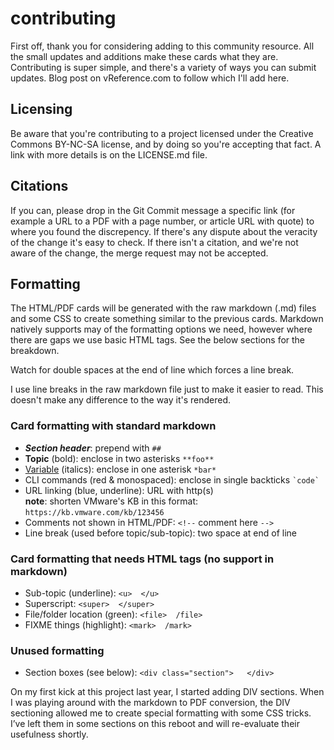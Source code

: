 # contributing
First off, thank you for considering adding to this community resource. All the small updates and additions make these cards what they are.  Contributing is super simple, and there's a variety of ways you can submit updates. Blog post on vReference.com to follow which I'll add here.

## Licensing
Be aware that you're contributing to a project licensed under the Creative Commons BY-NC-SA license, and by doing so you're accepting that fact. A link with more details is on the LICENSE.md file.

## Citations
If you can, please drop in the Git Commit message a specific link (for example a URL to a PDF with a page number, or article URL with quote) to where you found the discrepency.  If there's any dispute about the veracity of the change it's easy to check. If there isn't a citation, and we're not aware of the change, the merge request may not be accepted.

## Formatting
The HTML/PDF cards will be generated with the raw markdown (.md) files and some CSS to create something similar to the previous cards.  Markdown natively supports may of the formatting options we need, however where there are gaps we use basic HTML tags.  See the below sections for the breakdown.

Watch for double spaces at the end of line which forces a line break.

I use line breaks in the raw markdown file just to make it easier to read. This doesn't make any difference to the way it's rendered. 

### Card formatting with standard markdown
- ***Section header***:         		                prepend with ```##```
- **Topic** (bold):           			            enclose in two asterisks ```**foo**```
- <u>Variable</u> (italics):               		    enclose in one asterisk ```*bar*```
- CLI commands (red & monospaced):  		    enclose in single backticks ``` `code` ```
- URL linking (blue, underline):    		    URL with http(s)  
**note**: shorten VMware's KB in this format: 	```https://kb.vmware.com/kb/123456```
- Comments not shown in HTML/PDF:			    ```<!--``` comment here ```-->```
- Line break (used before topic/sub-topic):	    two space at end of line

### Card formatting that needs HTML tags (no support in markdown)
- Sub-topic (underline):            			```<u>  </u>```  
- Superscript:                      			```<super>  </super>```  
- File/folder location (green):     			```<file>  /file>```  
- FIXME things (highlight):				        ```<mark>  /mark>```  


### Unused formatting
- Section boxes (see below): 			        ```<div class="section">   </div>```

On my first kick at this project last year, I started adding DIV sections. When I was playing around with the markdown to PDF conversion, the DIV sectioning allowed me to create special formatting with some CSS tricks. I’ve left them in some sections on this reboot and will re-evaluate their usefulness shortly.